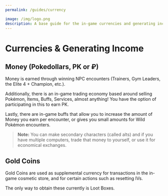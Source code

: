 ```yaml
---
permalink: /guides/currency

image: /img/logo.png
description: A base guide for the in-game currencies and generating income.
---
```


# Currencies & Generating Income

## Money (Pokedollars, PK or ₽)

Money is earned through winning NPC encounters (Trainers, Gym Leaders, the Elite
4 + Champion, etc.).

Additionally, there is an in-game trading economy based around selling Pokémon,
Items, Buffs, Services, almost anything! You have the option of participating in
this to earn PK.

Lastly, there are in-game buffs that allow you to increase the amount of Money
you earn per encounter, or gives you small amounts for Wild Pokémon encounters.

> __Note:__ You can make secondary characters (called alts) and if you have
> multiple computers, trade that money to yourself, or use it for economical
> exchanges.

## Gold Coins

Gold Coins are used as supplemental currency for transactions in the in-game
cosmetic store, and for certain actions such as resetting IVs.

The only way to obtain these currently is Loot Boxes.
